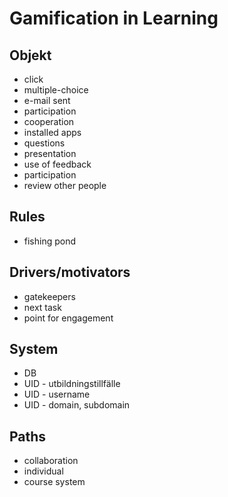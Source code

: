 # Gamification in Learning

## Objekt
* click
* multiple-choice
* e-mail sent
* participation
* cooperation
* installed apps
* questions
* presentation
* use of feedback
* participation
* review other people

## Rules
* fishing pond

## Drivers/motivators
* gatekeepers
* next task
* point for engagement

## System
* DB
* UID - utbildningstillfälle
* UID - username
* UID - domain, subdomain

## Paths
* collaboration
* individual
* course system

